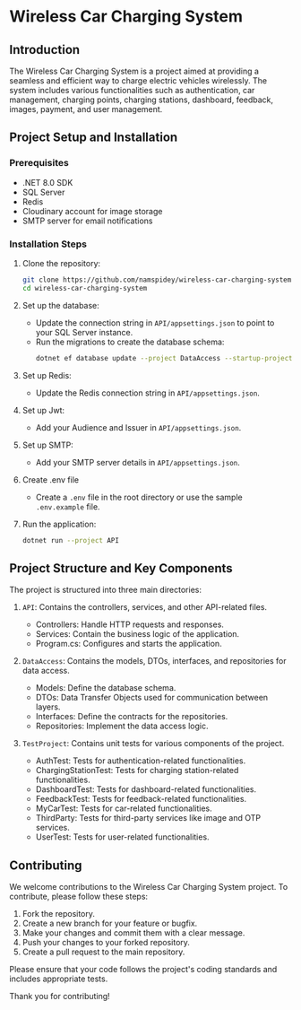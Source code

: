 # Wireless Car Charging System

## Introduction

The Wireless Car Charging System is a project aimed at providing a seamless and efficient way to charge electric vehicles wirelessly. The system includes various functionalities such as authentication, car management, charging points, charging stations, dashboard, feedback, images, payment, and user management.

## Project Setup and Installation

### Prerequisites

- .NET 8.0 SDK
- SQL Server
- Redis
- Cloudinary account for image storage
- SMTP server for email notifications

### Installation Steps

1. Clone the repository:
   ```bash
   git clone https://github.com/namspidey/wireless-car-charging-system.git
   cd wireless-car-charging-system
   ```

2. Set up the database:
   - Update the connection string in `API/appsettings.json` to point to your SQL Server instance.
   - Run the migrations to create the database schema:
     ```bash
     dotnet ef database update --project DataAccess --startup-project API
     ```

3. Set up Redis:
   - Update the Redis connection string in `API/appsettings.json`.

4. Set up Jwt:
   - Add your Audience and Issuer in `API/appsettings.json`.

5. Set up SMTP:
   - Add your SMTP server details in `API/appsettings.json`.

6. Create .env file
   - Create a `.env` file in the root directory or use the sample `.env.example` file.
  
7. Run the application:
   ```bash
   dotnet run --project API
   ```





## Project Structure and Key Components

The project is structured into three main directories:

1. `API`: Contains the controllers, services, and other API-related files.
   - Controllers: Handle HTTP requests and responses.
   - Services: Contain the business logic of the application.
   - Program.cs: Configures and starts the application.

2. `DataAccess`: Contains the models, DTOs, interfaces, and repositories for data access.
   - Models: Define the database schema.
   - DTOs: Data Transfer Objects used for communication between layers.
   - Interfaces: Define the contracts for the repositories.
   - Repositories: Implement the data access logic.

3. `TestProject`: Contains unit tests for various components of the project.
   - AuthTest: Tests for authentication-related functionalities.
   - ChargingStationTest: Tests for charging station-related functionalities.
   - DashboardTest: Tests for dashboard-related functionalities.
   - FeedbackTest: Tests for feedback-related functionalities.
   - MyCarTest: Tests for car-related functionalities.
   - ThirdParty: Tests for third-party services like image and OTP services.
   - UserTest: Tests for user-related functionalities.

## Contributing

We welcome contributions to the Wireless Car Charging System project. To contribute, please follow these steps:

1. Fork the repository.
2. Create a new branch for your feature or bugfix.
3. Make your changes and commit them with a clear message.
4. Push your changes to your forked repository.
5. Create a pull request to the main repository.

Please ensure that your code follows the project's coding standards and includes appropriate tests.

Thank you for contributing!
